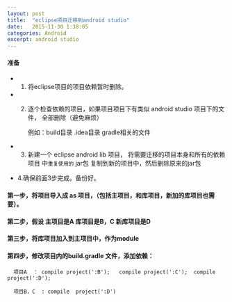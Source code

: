 ```yaml
---
layout: post
title:  "eclipse项目迁移到android studio"
date:   2015-11-30 1:38:05
categories: Android
excerpt: android studio
---
```


#### 准备

* 1. 将eclipse项目的项目依赖暂时删除。

* 2. 逐个检查依赖的项目，如果项目项目下有类似 android studio 项目下的文件， 全部删除（避免麻烦）
     
      例如：build目录 .idea目录 gradle相关的文件

* 3. 新建一个 eclipse android lib 项目， 将需要迁移的项目本身和所有的依赖项目 中`重复使用的` jar包 复制到新的项目中，然后删除原来的jar包

* 4.确保前面3步完成。备份好。

#### 第一步，将项目导入成 as 项目，（包括主项目，和库项目，新加的库项目也需要）。

#### 第二步，假设 主项目是A  库项目是B，C   新库项目是D

#### 第三步，将库项目加入到主项目中，作为module

#### 第四步，修改项目内的build.gradle 文件，添加依赖：

      项目A  ： compile project(':B');   compile project(':C');  compile project(':D');

      项目B，C  : compile  project(':D') 

